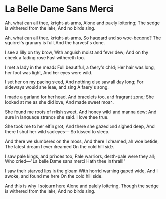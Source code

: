 # La Belle Dame Sans Merci

Ah, what can ail thee, knight-at-arms,
  Alone and palely loitering;
The sedge is withered from the lake,
  And no birds sing.

Ah, what can ail thee, knight-at-arms,
  So haggard and so woe-begone?
The squirrel's granary is full,
  And the harvest's done.

I see a lilly on thy brow,
  With anguish moist and fever dew;
And on thy cheek a fading rose
  Fast withereth too.

I met a lady in the meads
  Full beautiful, a faery's child;
Her hair was long, her foot was light,
  And her eyes were wild.

I set her on my pacing steed,
  And nothing else saw all day long;
For sideways would she lean, and sing
  A faery's song.

I made a garland for her head,
  And bracelets too, and fragrant zone;
She looked at me as she did love,
  And made sweet moan.

She found me roots of relish sweet,
  And honey wild, and manna dew;
And sure in language strange she said,
  I love thee true.

She took me to her elfin grot,
  And there she gazed and sighed deep,
And there I shut her wild sad eyes—
  So kissed to sleep.

And there we slumbered on the moss,
  And there I dreamed, ah woe betide,
The latest dream I ever dreamed
  On the cold hill side.

I saw pale kings, and princes too,
  Pale warriors, death-pale were they all;
Who cried—"La belle Dame sans merci
  Hath thee in thrall!"

I saw their starved lips in the gloam
  With horrid warning gaped wide,
And I awoke, and found me here
  On the cold hill side.

And this is why I sojourn here
  Alone and palely loitering,
Though the sedge is withered from the lake,
  And no birds sing.


